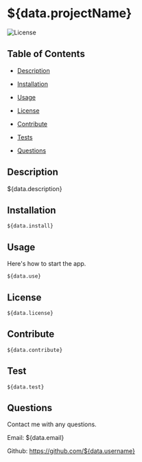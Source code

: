 # ${data.projectName}

![License](https://img.shields.io/badge/License-${data.license}-green)

## Table of Contents 

* [Description](#Description)

* [Installation](#installation)

* [Usage](#usage)

* [License](#license)

* [Contribute](#contribute)

* [Tests](#tests)

* [Questions](#questions)

## Description
  
 ${data.description}

## Installation

```
${data.install}
```

## Usage

Here's how to start the app.

```
${data.use}
```

## License
 ``` 
${data.license}
```

## Contribute
``` 
${data.contribute}
```

 ## Test
```  
${data.test}
```

## Questions

Contact me with any questions.

Email: ${data.email}

Github: https://github.com/${data.username}

